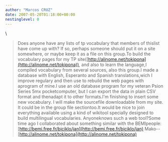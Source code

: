 ```yaml
---
author: "Marcos CRUZ"
date: 2007-05-20T01:18:00+00:00
nestinglevel: 0
---
```

\
> Does anyone have any lists of tp vocabulary that members of thislist
> have come up with? If so, perhaps someone should put it on a site
> somewhere, or maybe keep it as a file on this group.To build the vocabulary pages for my TP site([http://alinome.net/tokipona](http://alinome.net/tokipona)), and also to learn the language,I compiled vocabulary from several sources, also this group.I made a database with English, Esperanto and Spanish translations,wich I improve regulary and then use to rebuild the web pages with aprogram of mine.I use an old database program for my veteran Psion Series 5mx pocketcomputer, but I can export the data in plain CSV format and thenadapt it to other formats.I'm finishing to insert some new vocabulary. I will make the sourcefile downloadable from my site. It could be in the group file sectiontoo.It would be nice to join everything available using a kind of wikitool specially designed to build multilingual vocabularies. Anyoneknows such a web tool?Some time ago I collaborated about something similar with the BEMIpeople:[http://bemi.free.fr/biciklo/jan](http://bemi.free.fr/biciklo/jan) Mako--
[http://alinome.net/tokipona](http://alinome.net/tokipona)